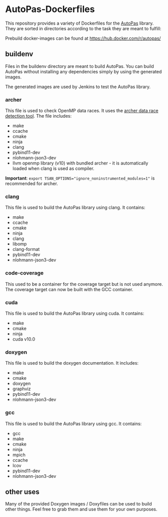 # AutoPas-Dockerfiles
This repository provides a variety of Dockerfiles for the [AutoPas](https://github.com/AutoPas/AutoPas) library.
They are sorted in directories according to the task they are meant to fulfill:

Prebuild docker-images can be found at https://hub.docker.com/r/autopas/

## buildenv
Files in the buildenv directory are meant to build AutoPas.
You can build AutoPas without installing any dependencies simply by using the generated images.

The generated images are used by Jenkins to test the AutoPas library.

### archer
This file is used to check OpenMP data races. It uses the [archer data race detection tool](https://github.com/llvm/llvm-project/tree/master/openmp/tools/archer/). The file includes:
* make
* ccache
* cmake
* ninja
* clang
* pybind11-dev
* nlohmann-json3-dev
* llvm openmp library (v10) with bundled archer - it is automatically loaded when clang is used as compiler.

**Important**: `export TSAN_OPTIONS="ignore_noninstrumented_modules=1"` is recommended for archer.

### clang
This file is used to build the AutoPas library using clang. It contains:
* make
* ccache
* cmake
* ninja
* clang
* libomp
* clang-format
* pybind11-dev
* nlohmann-json3-dev

### code-coverage

This used to be a container for the coverage target but is not used anymore. The coverage target can now be built with the GCC container.

### cuda
This file is used to build the AutoPas library using cuda. It contains:
* make
* cmake
* ninja
* cuda v10.0

### doxygen
This file is used to build the doxygen documentation. It includes:
* make
* cmake
* doxygen
* graphviz
* pybind11-dev
* nlohmann-json3-dev

### gcc
This file is used to build the AutoPas library using gcc. It contains:
* gcc
* make
* cmake
* ninja
* mpich
* ccache
* lcov
* pybind11-dev
* nlohmann-json3-dev

## other uses
Many of the provided Doxygen images / Doxyfiles can be used to build other things. Feel free to grab them and use them for your own purposes.
